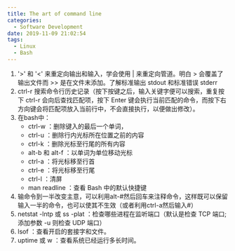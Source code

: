 ```yaml
---
title: The art of command line
categories:
  - Software Development
date: 2019-11-09 21:02:54
tags:
  - Linux
  - Bash
---
```

1. '>' 和 '<' 来重定向输出和输入，学会使用 | 来重定向管道。明白 > 会覆盖了输出文件而 >> 是在文件末添加。了解标准输出 stdout 和标准错误 stderr 
2. ctrl-r 搜索命令行历史记录（按下按键之后，输入关键字便可以搜索，重复按下 ctrl-r 会向后查找匹配项，按下 Enter 键会执行当前匹配的命令，而按下右方向键会将匹配项放入当前行中，不会直接执行，以便做出修改）。 
3. 在bash中：
    -  ctrl-w ：删除键入的最后一个单词，
    - ctrl-u ：删除行内光标所在位置之前的内容
    - ctrl-k ：删除光标至行尾的所有内容
    - alt-b 和 alt-f ：以单词为单位移动光标
    - ctrl-a ：将光标移至行首
    - ctrl-e ：将光标移至行尾
    - ctrl-l ：清屏
    - man readline ：查看 Bash 中的默认快捷键 
4. 输命令到一半改变主意，可以利用alt-#然后回车来注释命令，这样既可以保留输入一半的命令，也可以使其不生效（或者利用ctrl-a然后输入#）
5. netstat -lntp 或 ss -plat ：检查哪些进程在监听端口（默认是检查 TCP 端口; 添加参数 -u 则检查 UDP 端口） 
6. lsof ：查看开启的套接字和文件。 
7. uptime 或 w ：查看系统已经运行多长时间。
